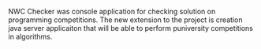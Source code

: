 NWC Checker was console application for checking solution on programming competitions. The new extension to the project is creation java server applicaiton that will be able to perform puniversity competitions in algorithms.
